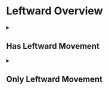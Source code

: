 # Leftward Overview

<details>
<summary><h2>Has Leftward Movement</h2></summary>


<h3>🔵 Label Name:</h3>
<code>has_leftward</code>


<h3>📖 Definition:</h3>
Does the camera move leftward in the scene?

<details>
<summary><h4> Question (Definition)</h4></summary>

- Does the camera move left in the scene?

- Does the camera move from right to left?

- Does the camera truck left in the scene?

- Does the camera truck leftward?

- Does the camera truck from right to left?

- Is the camera moving leftward?

- Is the camera trucking left?

</details>

<details>
<summary><h4> Alternative Question</h4></summary>

- Does the camera move left (not pan left)?

- Does the shot feature a leftward camera movement (moving, not rotating)?

- Is the camera traveling left in the scene?

- Is this a leftward tracking shot?

- Is this a left trucking motion (not panning)?

- Is the camera translating to the left?

- Does the camera physically move from right to left?

- Is the camera tracking leftward?

- Is this a lateral movement to the left?

- Does the camera dolly left?

- Is this a leftward dolly shot?

- Is the camera sliding left?

- Does the camera track from right to left?

</details>

<details>
<summary><h4> Prompt (Definition)</h4></summary>

- The camera moves leftward.

- The camera moves left.

- A shot where the camera moves left.

- A shot where the camera moves leftward.

- A shot where the camera moves from right to left.

- A shot where the camera trucks left.

- A shot where the camera trucks leftward.

- A shot where the camera trucks from right to left.

- The camera moves from right to left.

- The camera trucks left.

- The camera trucks leftward.

- The camera trucks from right to left.

- The camera trucks left in the scene.

- A video featuring leftward camera movement.

</details>

<details>
<summary><h4> Alternative Prompt</h4></summary>

- A scene where the camera moves left (not panning left).

- A shot with leftward camera motion (moving sideways, not rotating).

- A video where the camera travels left.

- A scene featuring leftward tracking movement.

- A shot where the camera trucks left without rotation.

- A video demonstrating leftward camera translation.

- A scene where the camera physically moves from right to left.

- A shot with lateral leftward movement.

- A video where the camera dollies left.

- A scene with leftward tracking motion.

- A shot where the camera slides left.

- A video featuring a left trucking movement.

</details>

<h4>🟢 Positive:</h4>
<code>self.cam_motion.left is True</code>

<h4>🔴 Negative:</h4>
<code>self.cam_motion.left is False</code>

<details>
<summary><h4>🔴 Negative (Easy)</h4></summary>

- <b>moving_right</b>: <code>self.cam_motion.right is True</code>

</details>

<details>
<summary><h4>🔴 Negative (Hard)</h4></summary>

- <b>panning_left</b>: <code>self.cam_motion.pan_left is True and self.cam_motion.left is False</code>

</details>

</details>

<details>
<summary><h2>Only Leftward Movement</h2></summary>


<h3>🔵 Label Name:</h3>
<code>only_leftward</code>


<h3>📖 Definition:</h3>
Does the camera only move leftward without any other camera movements?

<details>
<summary><h4> Question (Definition)</h4></summary>

- Does the camera only move left in the scene?

- Does the camera only move from right to left?

- Does the camera only truck left in the scene?

- Does the camera only truck leftward?

- Does the camera only truck from right to left?

- Is the camera movement purely leftward?

- Is the camera only moving left (no panning or other movements)?

- Is the camera only translating to the left?

- Is this exclusively a leftward tracking shot?

</details>

<details>
<summary><h4> Alternative Question</h4></summary>

- Does the shot feature only leftward camera movement?

- Is the camera only traveling left in the scene?

- Is this just a leftward tracking shot?

- Is this strictly a left trucking motion?

- Does the camera only move physically from right to left?

- Is this just a lateral movement to the left?

- Does the camera only dolly left?

- Is this purely a leftward dolly shot?

- Is the camera only sliding left?

- Is this exclusively a left trucking shot?

</details>

<details>
<summary><h4> Prompt (Definition)</h4></summary>

- The camera only moves leftward without any other camera movements.

- A shot where the camera only moves left.

- A shot where the camera only moves leftward.

- A shot where the camera only moves from right to left.

- A shot where the camera only trucks left.

- A shot where the camera only trucks leftward.

- A shot where the camera only trucks from right to left.

- The camera only moves leftward.

- The camera only trucks left in the scene.

- A shot where the camera only trucks left.

- A video demonstrating pure leftward camera translation.

- A scene where the camera only moves physically from right to left.

- A shot with only lateral leftward movement.

- A scene where the camera only moves left (no panning or other movements).

- A video featuring exclusively leftward camera movement.

</details>

<details>
<summary><h4> Alternative Prompt</h4></summary>

- A shot with pure leftward camera motion (moving sideways only).

- A video where the camera only travels left.

- A scene featuring only leftward tracking movement.

- A video where the camera only dollies left.

- A scene with pure leftward tracking motion.

- A shot where the camera only slides left.

- A video featuring only left trucking movement.

</details>

<h4>🟢 Positive:</h4>
<code>self.cam_motion.left is True and self.cam_motion.check_if_no_motion(exclude=['left'])</code>

<h4>🔴 Negative:</h4>
<code>self.cam_motion.left is False or not self.cam_motion.check_if_no_motion(exclude=['left'])</code>

<details>
<summary><h4>🔴 Negative (Easy)</h4></summary>

- <b>moving_right</b>: <code>self.cam_motion.right is True</code>

- <b>only_moving_right</b>: <code>self.cam_motion.right is True and self.cam_motion.check_if_no_motion(exclude=['right'])</code>

</details>

<details>
<summary><h4>🔴 Negative (Hard)</h4></summary>

- <b>panning_left</b>: <code>self.cam_motion.pan_left is True and self.cam_motion.left is False</code>

- <b>compound_motion_with_left</b>: <code>self.cam_motion.left is True and not self.cam_motion.check_if_no_motion(exclude=['left'])</code>

</details>

</details>
